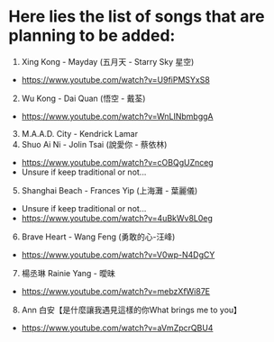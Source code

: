 # Here lies the list of songs that are planning to be added:

1) Xing Kong - Mayday (五月天 - Starry Sky 星空)
  - https://www.youtube.com/watch?v=U9fiPMSYxS8
2) Wu Kong - Dai Quan (悟空 - 戴荃)
  - https://www.youtube.com/watch?v=WnLINbmbggA
3) M.A.A.D. City - Kendrick Lamar
4) Shuo Ai Ni - Jolin Tsai (說愛你 - 蔡依林)
  - https://www.youtube.com/watch?v=cOBQgUZnceg
  - Unsure if keep traditional or not...
5) Shanghai Beach - Frances Yip (上海灘 - 葉麗儀)
  - Unsure if keep traditional or not...
  - https://www.youtube.com/watch?v=4uBkWv8L0eg
6) Brave Heart - Wang Feng (勇敢的心-汪峰)
  - https://www.youtube.com/watch?v=V0wp-N4DgCY
7) 楊丞琳 Rainie Yang - 曖昧
  - https://www.youtube.com/watch?v=mebzXfWi87E
8) Ann 白安【是什麼讓我遇見這樣的你What brings me to you】 
  - https://www.youtube.com/watch?v=aVmZpcrQBU4
